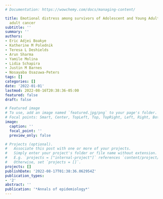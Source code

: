 ```yaml
---
# Documentation: https://wowchemy.com/docs/managing-content/

title: Emotional distress among survivors of Adolescent and Young Adult cancer or
  adult cancer
subtitle: ''
summary: ''
authors:
- Eric Adjei Boakye
- Katherine M Polednik
- Teresa L Deshields
- Arun Sharma
- Yamile Molina
- Lidia Schapira
- Justin M Barnes
- Nosayaba Osazuwa-Peters
tags: []
categories: []
date: '2022-01-01'
lastmod: 2022-08-16T20:38:36-05:00
featured: false
draft: false

# Featured image
# To use, add an image named `featured.jpg/png` to your page's folder.
# Focal points: Smart, Center, TopLeft, Top, TopRight, Left, Right, BottomLeft, Bottom, BottomRight.
image:
  caption: ''
  focal_point: ''
  preview_only: false

# Projects (optional).
#   Associate this post with one or more of your projects.
#   Simply enter your project's folder or file name without extension.
#   E.g. `projects = ["internal-project"]` references `content/project/deep-learning/index.md`.
#   Otherwise, set `projects = []`.
projects: []
publishDate: '2022-08-17T01:38:36.062954Z'
publication_types:
- '2'
abstract: ''
publication: '*Annals of epidemiology*'
---
```

